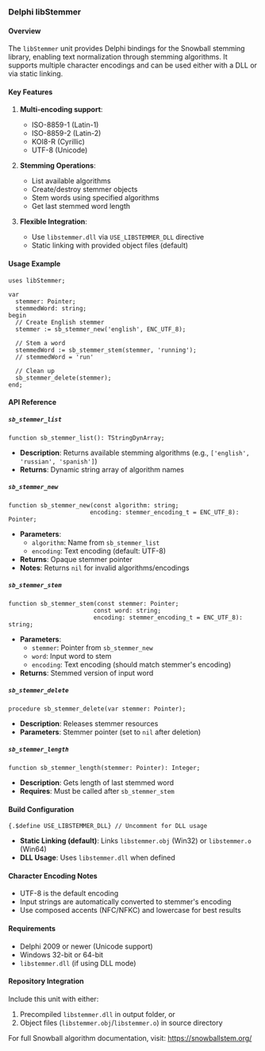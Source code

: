 ### Delphi libStemmer

#### Overview
The `libStemmer` unit provides Delphi bindings for the Snowball stemming library, enabling text normalization through stemming algorithms. It supports multiple character encodings and can be used either with a DLL or via static linking.

#### Key Features
1. **Multi-encoding support**:
   - ISO-8859-1 (Latin-1)
   - ISO-8859-2 (Latin-2)
   - KOI8-R (Cyrillic)
   - UTF-8 (Unicode)

2. **Stemming Operations**:
   - List available algorithms
   - Create/destroy stemmer objects
   - Stem words using specified algorithms
   - Get last stemmed word length

3. **Flexible Integration**:
   - Use `libstemmer.dll` via `USE_LIBSTEMMER_DLL` directive
   - Static linking with provided object files (default)

#### Usage Example
```delphi
uses libStemmer;

var
  stemmer: Pointer;
  stemmedWord: string;
begin
  // Create English stemmer
  stemmer := sb_stemmer_new('english', ENC_UTF_8);
  
  // Stem a word
  stemmedWord := sb_stemmer_stem(stemmer, 'running');
  // stemmedWord = 'run'
  
  // Clean up
  sb_stemmer_delete(stemmer);
end;
```

#### API Reference

##### `sb_stemmer_list`
```delphi
function sb_stemmer_list(): TStringDynArray;
```
- **Description**: Returns available stemming algorithms (e.g., `['english', 'russian', 'spanish']`)
- **Returns**: Dynamic string array of algorithm names

##### `sb_stemmer_new`
```delphi
function sb_stemmer_new(const algorithm: string; 
                       encoding: stemmer_encoding_t = ENC_UTF_8): Pointer;
```
- **Parameters**:
  - `algorithm`: Name from `sb_stemmer_list`
  - `encoding`: Text encoding (default: UTF-8)
- **Returns**: Opaque stemmer pointer
- **Notes**: Returns `nil` for invalid algorithms/encodings

##### `sb_stemmer_stem`
```delphi
function sb_stemmer_stem(const stemmer: Pointer; 
                        const word: string; 
                        encoding: stemmer_encoding_t = ENC_UTF_8): string;
```
- **Parameters**:
  - `stemmer`: Pointer from `sb_stemmer_new`
  - `word`: Input word to stem
  - `encoding`: Text encoding (should match stemmer's encoding)
- **Returns**: Stemmed version of input word

##### `sb_stemmer_delete`
```delphi
procedure sb_stemmer_delete(var stemmer: Pointer);
```
- **Description**: Releases stemmer resources
- **Parameters**: Stemmer pointer (set to `nil` after deletion)

##### `sb_stemmer_length`
```delphi
function sb_stemmer_length(stemmer: Pointer): Integer;
```
- **Description**: Gets length of last stemmed word
- **Requires**: Must be called after `sb_stemmer_stem`

#### Build Configuration
```delphi
{.$define USE_LIBSTEMMER_DLL} // Uncomment for DLL usage
```
- **Static Linking (default)**: Links `libstemmer.obj` (Win32) or `libstemmer.o` (Win64)
- **DLL Usage**: Uses `libstemmer.dll` when defined

#### Character Encoding Notes
- UTF-8 is the default encoding
- Input strings are automatically converted to stemmer's encoding
- Use composed accents (NFC/NFKC) and lowercase for best results

#### Requirements
- Delphi 2009 or newer (Unicode support)
- Windows 32-bit or 64-bit
- `libstemmer.dll` (if using DLL mode)

#### Repository Integration
Include this unit with either:
1. Precompiled `libstemmer.dll` in output folder, or
2. Object files (`libstemmer.obj`/`libstemmer.o`) in source directory

For full Snowball algorithm documentation, visit: https://snowballstem.org/
